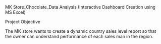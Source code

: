 MK Store_Chocolate_Data Analysis (Interactive Dashboard Creation using MS Excel)

Project Objective 

The MK store wants to create a dynamic country sales level report so that the owner can understand performance of each sales man in the region.

